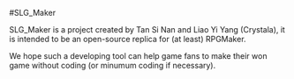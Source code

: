 #SLG_Maker

SLG_Maker is a project created by Tan Si Nan and Liao Yi Yang (Crystala), it is intended to be an open-source replica for (at least) RPGMaker.

We hope such a developing tool can help game fans to make their won game without coding (or minumum coding if necessary).

